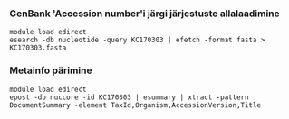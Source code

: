 ### GenBank 'Accession number'i järgi järjestuste allalaadimine
```
module load edirect
esearch -db nucleotide -query KC170303 | efetch -format fasta > KC170303.fasta
```

### Metainfo pärimine
```
module load edirect
epost -db nuccore -id KC170303 | esummary | xtract -pattern DocumentSummary -element TaxId,Organism,AccessionVersion,Title
```
